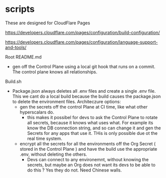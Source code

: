 # scripts

These are designed for CloudFlare Pages

https://developers.cloudflare.com/pages/configuration/build-configuration/

https://developers.cloudflare.com/pages/configuration/language-support-and-tools/

Root README.md

- gen off the Control Plane using a local git hook that runs on a commit. The control plane knows all relationships.

Build.sh

- Package.json always deletes all .env files and create a single .env file. This we cant do a local build because the build causes the package.json to delete the environment files. Architeczure options:
  - gen the secrets off the control Plane at CI time, like what other hyperscalars do. 
    - this makes it possibel for devs to ask the Control Plane to rotate all secrets, because it knows what uses what. For example its know the DB connection string, and so can change it and gen the Secrets for any apps that use it. THis is only possible due ot the real time system.  
  - encrypt all the secrets for all the environments off the Org Secret ( stored in the Control Plane ) and have the build use the appropriate .env, without deleting the others. 
    - Devs can connect to any environemnt, without knowing the secrets, but maybe an Org does not want its devs to be able to do this ? Yes they do not. Need Chinese walls.


